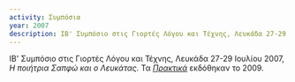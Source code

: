```yaml
---
activity: Συμπόσια
year: 2007
description: ΙΒ' Συμπόσιο στις Γιορτές Λόγου και Τέχνης, Λευκάδα 27-29 Ιουλίου 2007, *Η ποιήτρια Σαπφώ και ο Λευκάτας.* Τα [*Πρακτικά*](/publications/praktika_symposiwn/praktika_symposiou_12.html) εκδόθηκαν το 2009.
---
```


ΙΒ' Συμπόσιο στις Γιορτές Λόγου και Τέχνης, Λευκάδα 27-29 Ιουλίου 2007, *Η ποιήτρια Σαπφώ και ο Λευκάτας.* Τα [*Πρακτικά*](/publications/praktika_symposiwn/praktika_symposiou_12.html) εκδόθηκαν το 2009.
